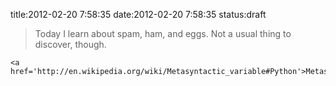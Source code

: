 title:2012-02-20 7:58:35
date:2012-02-20 7:58:35
status:draft

> Today I learn about spam, ham, and eggs. Not a usual thing to discover, though.

    <a href='http://en.wikipedia.org/wiki/Metasyntactic_variable#Python'>Metasyntactic</a>